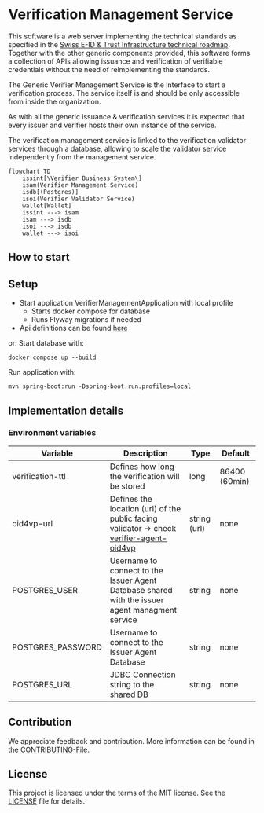 # Verification Management Service

This software is a web server implementing the technical standards as specified in
the [Swiss E-ID & Trust Infrastructure technical roadmap](https://github.com/e-id-admin/open-source-community/blob/main/tech-roadmap/tech-roadmap.md).
Together with the other generic components provided, this software forms a collection of APIs allowing issuance and
verification of verifiable credentials without the need of reimplementing the standards.

The Generic Verifier Management Service is the interface to start a verification process. The service itself is and
should be only accessible from inside the organization.

As with all the generic issuance & verification services it is expected that every issuer and verifier hosts their own
instance of the service.

The verification management service is linked to the verification validator services through a database, allowing to
scale the validator service independently from the management service.

```mermaid
flowchart TD
    issint[\Verifier Business System\]
    isam(Verifier Management Service)
    isdb[(Postgres)]
    isoi(Verifier Validator Service)
    wallet[Wallet]
    issint ---> isam
    isam ---> isdb
    isoi ---> isdb
    wallet ---> isoi
```

## How to start

## Setup

- Start application VerifierManagementApplication with local profile
    - Starts docker compose for database
    - Runs Flyway migrations if needed
- Api definitions can be found [here](http://localhost:8080/swagger-ui/index.html#/)

or:
Start database with:
```shell
docker compose up --build
```

Run application with:
```shell
mvn spring-boot:run -Dspring-boot.run.profiles=local
```

## Implementation details

### Environment variables

| Variable          | Description                                                                                                                    | Type         | Default       |
|-------------------|--------------------------------------------------------------------------------------------------------------------------------|--------------|---------------|
| verification-ttl  | Defines how long the verification will be stored                                                                               | long         | 86400 (60min) |
| oid4vp-url        | Defines the location (url) of the public facing validator ->  check [verifier-agent-oid4vp](https://github.com/e-id-admin/eidch-verifier-agent-oid4vp) | string (url) | none          |
| POSTGRES_USER     | Username to connect to the Issuer Agent Database shared with the issuer agent managment service                                | string       | none          |
| POSTGRES_PASSWORD | Username to connect to the Issuer Agent Database                                                                               | string       | none          |
| POSTGRES_URL      | JDBC Connection string to the shared DB                                                                                        | string       | none          |

## Contribution

We appreciate feedback and contribution. More information can be found in the [CONTRIBUTING-File](/CONTRIBUTING.md).

## License

This project is licensed under the terms of the MIT license. See the [LICENSE](/LICENSE) file for details.

